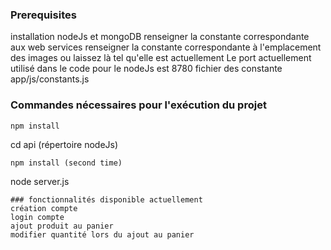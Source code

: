
### Prerequisites
installation nodeJs et mongoDB
renseigner la constante correspondante aux web services
renseigner la constante correspondante à l'emplacement des images ou laissez là tel qu'elle est actuellement 
Le port actuellement utilisé dans le code pour le nodeJs est 8780
fichier des constante
app/js/constants.js
### Commandes nécessaires pour l'exécution du projet
```
npm install
```
cd api (répertoire nodeJs)
```
npm install (second time)
```
node server.js
```
### fonctionnalités disponible actuellement
création compte
login compte
ajout produit au panier
modifier quantité lors du ajout au panier
